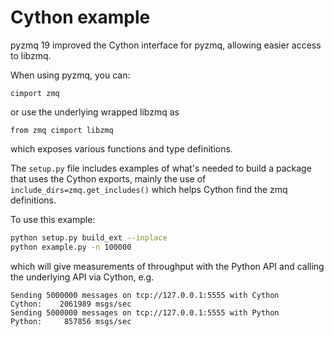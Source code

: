 # Cython example

pyzmq 19 improved the Cython interface for pyzmq,
allowing easier access to libzmq.

When using pyzmq, you can:

```cython
cimport zmq
```

or use the underlying wrapped libzmq as

```cython
from zmq cimport libzmq
```

which exposes various functions and type definitions.

The `setup.py` file includes examples of what's needed to build a package that uses the Cython exports,
mainly the use of `include_dirs=zmq.get_includes()` which helps Cython find the zmq definitions.

To use this example:

```bash
python setup.py build_ext --inplace
python example.py -n 100000
```

which will give measurements of throughput with the Python API and calling
the underlying API via Cython, e.g.

```
Sending 5000000 messages on tcp://127.0.0.1:5555 with Cython
Cython:    2061989 msgs/sec
Sending 5000000 messages on tcp://127.0.0.1:5555 with Python
Python:     857856 msgs/sec
```
